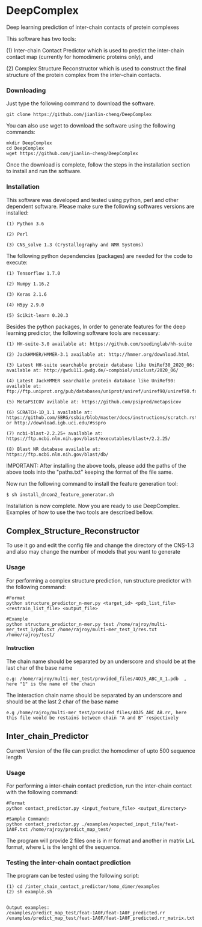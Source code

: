 # DeepComplex
Deep learning prediction of inter-chain contacts of protein complexes

This software has two tools:

(1) Inter-chain Contact Predictor which is used to predict the inter-chain contact map (currently for homodimeric proteins only), and

(2) Complex Structure Reconstructor which is used to construct the final structure of the protein complex from the inter-chain contacts.



###                  Downloading             

Just type the following command to download the software.


`git clone https://github.com/jianlin-cheng/DeepComplex`

You can also use wget to download the software using the following commands:

```
mkdir DeepComplex
cd DeepComplex
wget https://github.com/jianlin-cheng/DeepComplex
```

Once the download is complete, follow the steps in the installation section to install and run the software.


###                  Installation             

This software was developed and tested using python, perl and other dependent software. Please make sure the following softwares versions are installed:

    (1) Python 3.6

    (2) Perl

    (3) CNS_solve 1.3 (Crystallography and NMR Systems)


The following python dependencies (packages) are needed for the code to execute:

    (1) Tensorflow 1.7.0

    (2) Numpy 1.16.2

    (3) Keras 2.1.6

    (4) H5py 2.9.0

    (5) Scikit-learn 0.20.3


Besides the python packages, In order to generate features for the deep learning predictor, the following software tools are necessary:

    (1) HH-suite-3.0 available at: https://github.com/soedinglab/hh-suite

    (2) JackHMMER/HMMER-3.1 available at: http://hmmer.org/download.html

    (3) Latest HH-suite searchable protein database like UniRef30_2020_06: available at: http://gwdu111.gwdg.de/~compbiol/uniclust/2020_06/

    (4) Latest JackHMMER searchable protein database like UniRef90: available at: ftp://ftp.uniprot.org/pub/databases/uniprot/uniref/uniref90/uniref90.fasta.gz

    (5) MetaPSICOV avilable at: https://github.com/psipred/metapsicov

    (6) SCRATCH-1D_1.1 available at: https://github.com/SBRG/ssbio/blob/master/docs/instructions/scratch.rst or http://download.igb.uci.edu/#sspro

    (7) ncbi-blast-2.2.25+ available at: https://ftp.ncbi.nlm.nih.gov/blast/executables/blast+/2.2.25/

    (8) Blast NR database available at: https://ftp.ncbi.nlm.nih.gov/blast/db/


IMPORTANT: After installing the above tools, please add the paths of the above tools into the "paths.txt" keeping the format of the file same.

Now run the following command to install the feature generation tool:

`$ sh install_dncon2_feature_generator.sh`


Installation is now complete. Now you are ready to use DeepComplex. Examples of how to use the two tools are described bellow.


##                 Complex_Structure_Reconstructor             

To use it go and edit the config file and change the directory of the CNS-1.3 and also may change the number of models that you want to generate

###                        Usage

For performing a complex structure prediction, run structure predictor with the following command:
```
#Format
python structure_predictor_n-mer.py <target_id> <pdb_list_file> <restrain_list_file> <output_file>

#Example
python structure_predictor_n-mer.py test /home/rajroy/multi-mer_test_1/pdb.txt /home/rajroy/multi-mer_test_1/res.txt /home/rajroy/test/

```

#### Instruction
The chain name should be separated by an underscore and should be at the last char of the base name
```
e.g: /home/rajroy/multi-mer_test/provided_files/4OJ5_ABC_X_1.pdb  , here "1" is the name of the chain
```
The interaction chain name should be separated by an underscore and should be at the last 2 char of the base name
```
e.g /home/rajroy/multi-mer_test/provided_files/4OJ5_ABC_AB.rr, here this file would be restains between chain "A and B" respectively
```

##                  Inter_chain_Predictor                 

Current Version of the file can predict the homodimer of upto 500 sequence length

### Usage
For performing a inter-chain contact prediction, run the inter-chain contact with the following command:

```
#Format
python contact_predictor.py <input_feature_file> <output_directory>

#Sample Command:
python contact_predictor.py ./examples/expected_input_file/feat-1A0F.txt /home/rajroy/predict_map_test/
```
The program will provide 2 files one is in rr format and another in matrix LxL format, where L is the lenght of the sequence.
### Testing the inter-chain contact prediction
The program can be tested using the following script:
```
(1) cd /inter_chain_contact_predictor/homo_dimer/examples
(2) sh example.sh


Output examples:
/examples/predict_map_test/feat-1A0F/feat-1A0F_predicted.rr
/examples/predict_map_test/feat-1A0F/feat-1A0F_predicted.rr_matrix.txt
```

 






